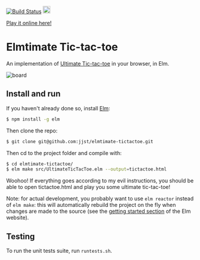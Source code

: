 [![Build Status](https://travis-ci.org/jjst/elmtimate-tictactoe.svg?branch=master)](https://travis-ci.org/jjst/elmtimate-tictactoe)
<a href='http://www.recurse.com' title='Made with love at the Recurse Center'><img src='https://cloud.githubusercontent.com/assets/2883345/11325206/336ea5f4-9150-11e5-9e90-d86ad31993d8.png' height='20px'/></a>

[Play it online here!](https://jjst.github.io/elmtimate-tictactoe/)

# Elmtimate Tic-tac-toe
An implementation of [Ultimate Tic-tac-toe](https://mathwithbaddrawings.com/2013/06/16/ultimate-tic-tac-toe/) in your browser, in Elm.

![board](http://i.imgur.com/VbXU7vj.png)

## Install and run

If you haven't already done so, install [Elm](http://elm-lang.org/):
```bash
$ npm install -g elm
```

Then clone the repo:
```bash
$ git clone git@github.com:jjst/elmtimate-tictactoe.git
```

Then cd to the project folder and compile with:
```bash
$ cd elmtimate-tictactoe/
$ elm make src/UltimateTicTacToe.elm --output=tictactoe.html
```

Woohoo! If everything goes according to my evil instructions, you should be able to open tictactoe.html and play you some ultimate tic-tac-toe!

Note: for actual development, you probably want to use `elm reactor` instead of `elm make`: this will automatically rebuild the project on the fly when changes are made to the source (see the [getting started section](http://elm-lang.org/get-started) of the Elm website).

## Testing

To run the unit tests suite, run `runtests.sh`.
